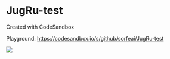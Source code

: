 # JugRu-test
Created with CodeSandbox

Playground: https://codesandbox.io/s/github/sorfeai/JugRu-test

![](demo.gif)
